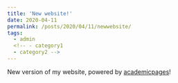 ```yaml
---
title: 'New website!'
date: 2020-04-11
permalink: /posts/2020/04/11/newwebsite/
tags:
  - admin
  <!-- - category1
  - category2 -->
---
```


New version of my website, powered by [academicpages](https://github.com/academicpages/academicpages.github.io)!